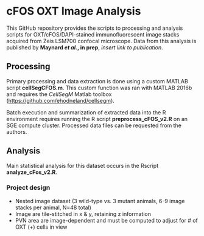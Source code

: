 # cFOS OXT Image Analysis
This GitHub repository provides the scripts to processing and analysis scripts for OXT/cFOS/DAPI-stained immunofluorescent image stacks acquired from Zeis LSM700 confocal microscope. Data from this analysis is published by **Maynard *et al.*, in prep**, *insert link to publication*. 

## Processing 
Primary processing and data extraction is done using a custom MATLAB script **cellSegCFOS.m**. This custom function was ran with MATLAB 2016b and requires the *CellSegM* Matlab toolbox (https://github.com/ehodneland/cellsegm). 

Batch execution and summarization of extracted data into the R environment requires running the R script **preprocess_cFOS_v2.R** on an SGE compute cluster. Processed data files can be requested from the authors.

## Analysis
Main statistical analysis for this dataset occurs in the Rscript **analyze_cFos_v2.R**. 

### Project design
* Nested image dataset (3 wild-type vs. 3 mutant animals, 6-9 image stacks per animal, N=48 total)
* Image are tile-stitched in x & y, retaining z information
* PVN area are image-dependent and must be computed to adjust for # of OXT (+) cells in view
